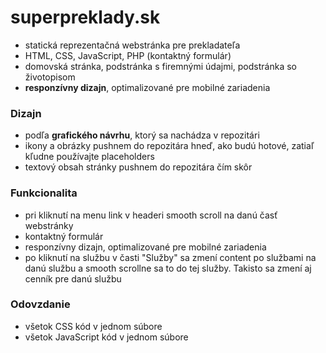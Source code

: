 # superpreklady.sk

- statická reprezentačná webstránka pre prekladateľa
- HTML, CSS, JavaScript, PHP (kontaktný formulár)
- domovská stránka, podstránka s firemnými údajmi, podstránka so životopisom
- **responzívny dizajn**, optimalizované pre mobilné zariadenia

### Dizajn
- podľa **grafického návrhu**, ktorý sa nachádza v repozitári
- ikony a obrázky pushnem do repozitára hneď, ako budú hotové, zatiaľ kľudne používajte placeholders
- textový obsah stránky pushnem do repozitára čím skôr

### Funkcionalita
- pri kliknutí na menu link v headeri smooth scroll na danú časť webstránky
- kontaktný formulár
- responzívny dizajn, optimalizované pre mobilné zariadenia
- po kliknutí na službu v časti "Služby" sa zmení content po službami na danú službu a smooth scrollne sa to do tej služby. Takisto sa zmení aj cenník pre danú službu

### Odovzdanie
- všetok CSS kód v jednom súbore
- všetok JavaScript kód v jednom súbore
